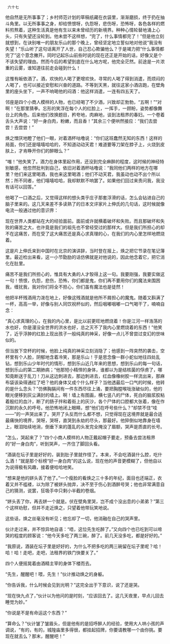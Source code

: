      六十七 

   他自然是无所事事了；乡村师范计划的草稿纸藏在衣袋里，渐渐磨损，终于扔在抽斗角里。以无所事事之身，却给愤恨呀，仇怨呀，悲伤呀，恐怖呀，各色各样的燃料煎熬着，这种生活真是他有生以来未曾经历的新境界。种种心情轮替地涌上心头，只有失望还没轮到。他未尝不这样想，“完了，什么事情都完了！”但是他立刻就想到，在诀别唯一的朋友乐山的那个晚上，曾经坚定地立誓似地对他说“我没有失望！”乐山听了这句话离开了人世，自己忍心欺骗他么？于是竭力把“什么事情都完了”这个意念撇开。同时记起乐山前些时说的现在还正是开始的话，好像又是个不该失望的理由。然而今后的希望到底在什么地方呢，他完全茫然。前途是一片浓重的云雾，谁知道往前走会碰到什么！ 

   这惟有皈依酒了。酒，欢快的人喝了更增欢快，寻常的人喝了得到消遣，而烦闷的人喝了，也可以接近安慰和兴奋的道路。不等到天黑，就往这家小酒店跑，在壁角里的座头坐下，一声不响喝他的闷酒：他这样消遣，一连有四五天了。 

   邻座是四个小商人模样的人物，也已经喝了不少酒，兴致却正勃勃，“五啊！”“对啊！”在那里猜拳。忘形的笑浮在每个人的红脸上，一挥手，一顾盼，姿势都像舞台上的角色。后来他们改换题目，矜夸地，肉麻地，谈到法租界的春妇。一个卷着舌头大声说：“好一身白肉，粉嫩，而且香！”其余三个便哄然接应：“我们去尝尝！去尝尝！” 

   焕之憎厌地瞪了他们一眼，对着酒杯咕噜说：“你们这班蠢然无知的东西！这样的局面，你们还是嘻嘻哈哈的，不知道动动天君！难道要等刀架在脖子上，火烧到皮肤上，才肯睁开你们的醉眼么？” 

   “嗤！”他失笑了。酒力在身体里起作用，还没到完全麻醉的程度，这时候的神经特别敏感，他忽然批判到自己，依旧对着酒杯咕噜说：“我同他们两样的地方在哪里？他们来这里喝酒，我也来这里喝酒；他们不动天君，我虽动也动不出个所以然；所不同者，他们嘻嘻哈哈，我却默默不响罢了。如果他们回过来责问我，我没有话可以回答。” 

   他喝了一口酒之后，又觉得这样的想头类乎庄子那套浮滑的话，怎么会钻进自己的脑子里来的。这几天来差不多读熟了的日本文评家片上伸氏的几句话，这时候就像电流一般通过他的意识界： 

   现在世界人类都站在大的经验面前。面前或许就横着破坏和失败。而且那破坏和失败的痛苦之大，也许竟是我们的祖先也不曾经受过的那样大。但是我们所担心的却不在这痛苦，而在受了这大痛苦还是真心求真理的心，在我们的内心里怎样地燃烧着。 

   这是片上伸氏来到中国时在北京的演讲辞，当时登在报上，焕之把它节录在笔记簿里。最近检出来看，这一小节勖励的话仿佛就是对他说的，因此他念着它，把它消化在肚里。 

   痛苦不是我们所担心的，惟具有大勇的人才彀得上这一句。我要刚强，我要实做这一句！愤恨，仇怨，悲伤，恐怖，你们都是鬼，你们再不要用你们的魔法来围困我，缠扰我，我对你们将全不担心，你们虽有魔法也是徒然！ 

   他把半杯残酒用力泼在地上，好像这残酒就是他所不屑担心的魔鬼。随着又斟满了一杯，高高一举，好像与别人同饮祝杯似的，然后咽嘟咽嘟一口气喝干了，喃喃自念： 

   “真心求真理的心，在我的内心里，是比以前更旺地燃烧着！你是江河一样浩荡的水也好，你是漫没全世界的洪水也好，总之灭不了我内心里燃烧着的东西！”他笑了，近乎浮肿的红脸上现出孩子一般纯真的神采，好像一点儿不曾尝过变幻的世味似的。 

   但当放下空杯的时候，他脸上纯真的神采立刻消隐了；他感到一阵突然的袭击，空杯里有个人脸，阴郁地含着冷笑，那是乐山！于是思念像一群小蛇似地往四处乱钻，想到乐山少年时代的情形，想到乐山近几年来的思想，想到乐山的每一句话，想到乐山的第二期肺病；“他那短小精悍的身体，谁都以为是结核菌的俘虏了，哪知竟断送于乱刀！刀从这边刺进去，那边刺进去，红血像橡树胶一样流出来，那麻布袋该染得通红了吧？他的身体又成个什么样子？当他透最后一口气的时候，他转的是什么念头？”仿佛胸膈间有一件东西尽往上涌，要把胸膛喉咙涨破似的，他的眼光便移到灰尘满封的墙上。啊！墙上有图画，横七竖八的尸体，死白的脑浆胶粘着殷红的血汁，断了的肠子拌和着街上的灰沙，各个尸体的口腔都大张着，像在作沉默的永久的呼号。他恐怖地闭上眼睛，想“他们在呼号些什么？”却禁不住“哇——”的一声哭出来了。哭开了头反而什么都不想，只觉得现在这境界就是最合适最痛快的境界，哭呀，哭呀，直哭到永劫的尽头，那最好。他猝倒似地靠身在墙上，眼泪陆续地淌，倒垂下来的蓬乱的头发完全掩没了眉额，哭声是质直的长号。 

   “怎么，哭起来了？”四个小商人模样的人物正戴起帽子要走，预备去尝法租界的“好一身白肉”，听到哭声，一齐住了脚回头看。 

   “酒装在坛子里是好好的，装到肚子里就作怪了。本来，不会吃酒装什么腔，吃什么酒！”就是那个标榜“好一身白肉”的这么说，现在他的声音更模糊了，但他自以为说得极有风趣，接着便哈哈地笑。 

   “想来是他的姘头丢了他了。”一个瘦脸的看焕之三十多的年纪，面目也还端正，衣着又并不褴褛，以为除了被姘头抛弃，决不至于伤心到酒醉号哭；他也非常满意自己的猜测，说罢，狂吸手中只剩小半截的卷烟。 

   “姘头丢了你，再去姘一个就是。伏在壁角里哭，岂不成个没出息的小弟弟？”第三个这样劝慰，但并不走近焕之，只望着他带玩笑地说。 

   这些话，焕之丝毫没有听见；他忘却了一切，他消融在自己的哭声里。 

   伙计走过来，并不惊异地自语：“唔，这位先生吃醉了。”又向四个也已吃到可以啼哭的程度的顾客说：“他今天多吃了两三碗，醉了。前几天没多吃，都是好好的。” 

   “我原说，酒装在坛子里是好好的，为什么不把多吃的两三碗留在坛子里呢？哈！哈！哈！走吧，走吧，法租界的铁门快要关了。” 

   四个人便摇晃着由酒精主宰的身体下楼而去。 

   “先生，醒醒吧！喂，先生！”伙计推动焕之的身躯。 

   “你告诉我，什么时候会见到光明？”这完全出于下意识，说了还是哭。 

   “现在快九点了，”伙计以为他问的是时刻，“应该回去了。这几天夜里，早点儿回去睡觉为妙。” 

   “你说是不是有命运这个东西？” 

   “算命么？”伙计皱了皱眉头，但是他有的是招呼醉人的经验，使用大人哄小孩的声调说，“有的，有的，城隍庙里多得很，都挂起招牌，你要请教哪一个由你挑。要现在就去么？那末，醒醒吧！” 

